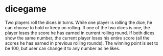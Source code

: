 # dicegame
Two players roll the dices in turns. While one player is rolling the dice, he can choose to hold or keep on rolling. If one of the two dices is one, the player loses the score he has earned in current rolling round. If both dices show the same number, the current player loses his entire score (all the scores he has earned in previous rolling rounds). The winning point is set to be 100, but user can change it to any number as he likes. 
